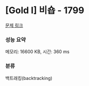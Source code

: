 # [Gold I] 비숍 - 1799 

[문제 링크](https://www.acmicpc.net/problem/1799) 

### 성능 요약

메모리: 16600 KB, 시간: 360 ms

### 분류

백트래킹(backtracking)


